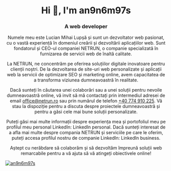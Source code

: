 <h1 align="center">Hi 👋, I'm an9n6m97s</h1>
<h3 align="center">A web developer</h3>
<div align="center">
Numele meu este Lucian Mihai Lupșă și sunt un dezvoltator web pasionat, cu o vastă experiență în domeniul creării și dezvoltării aplicațiilor web. Sunt fondatorul și CEO-ul companiei NETRUN, o companie specializată în furnizarea de servicii web de înaltă calitate.

La NETRUN, ne concentrăm pe oferirea soluțiilor digitale inovatoare pentru clienții noștri. De la dezvoltarea de site-uri web personalizate și aplicații web la servicii de optimizare SEO și marketing online, avem capacitatea de a transforma viziunea dumneavoastră în realitate.

Dacă sunteți în căutarea unei colaborări sau a unei soluții pentru nevoile dumneavoastră online, vă invit să mă contactați prin intermediul adresei de email office@netrun.ro sau prin numărul de telefon <a href="https://wa.me/40774910225">+40 774 910 225</a>. Vă stau la dispoziție pentru a discuta despre proiectele dumneavoastră și pentru a găsi cele mai bune soluții personalizate.

Puteți găsi mai multe informații despre experiența mea și portofoliul meu pe profilul meu personal LinkedIn: LinkedIn personal. Dacă sunteți interesat de a afla mai multe despre compania NETRUN și serviciile pe care le oferim, puteți accesa profilul nostru de companie LinkedIn: LinkedIn business.

Aștept cu nerăbdare să colaborăm și să dezvoltăm împreună soluții web remarcabile pentru a vă ajuta să vă atingeți obiectivele online!
</div>
<p align="left"> <a href="https://github.com/ryo-ma/github-profile-trophy"><img src="https://github-profile-trophy.vercel.app/?username=an9n6m97s" alt="an9n6m97s" /></a> </p>
